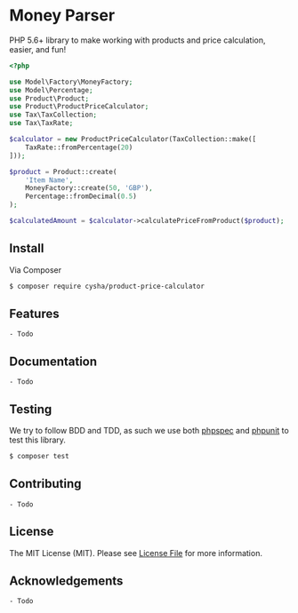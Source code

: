 # Money Parser
PHP 5.6+ library to make working with products and price calculation, easier, and fun!


``` php
<?php

use Model\Factory\MoneyFactory;
use Model\Percentage;
use Product\Product;
use Product\ProductPriceCalculator;
use Tax\TaxCollection;
use Tax\TaxRate;

$calculator = new ProductPriceCalculator(TaxCollection::make([
    TaxRate::fromPercentage(20)
]));

$product = Product::create(
    'Item Name',
    MoneyFactory::create(50, 'GBP'),
    Percentage::fromDecimal(0.5)
);

$calculatedAmount = $calculator->calculatePriceFromProduct($product);
```


## Install

Via Composer

``` bash
$ composer require cysha/product-price-calculator
```


## Features
    - Todo 

## Documentation
    - Todo 


## Testing

We try to follow BDD and TDD, as such we use both [phpspec](http://www.phpspec.net) and [phpunit](https://phpunit.de) to test this library.

``` bash
$ composer test
```


## Contributing
    - Todo 



## License

The MIT License (MIT). Please see [License File](LICENSE) for more information.


## Acknowledgements
    - Todo 
